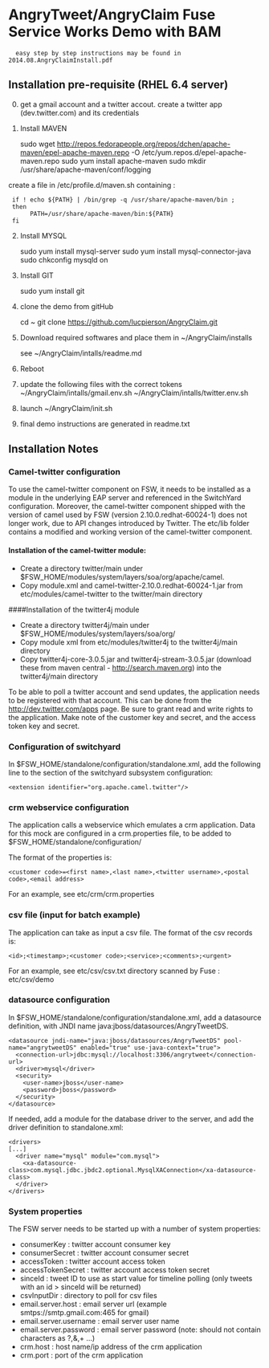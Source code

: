 AngryTweet/AngryClaim Fuse Service Works Demo with BAM 
======================================================

      easy step by step instructions may be found in 2014.08.AngryClaimInstall.pdf


Installation pre-requisite (RHEL 6.4 server)
--------------------------------------------
0) get a gmail account and a twitter accout. create a twitter app (dev.twitter.com) and its credentials

1) Install MAVEN

     sudo wget http://repos.fedorapeople.org/repos/dchen/apache-maven/epel-apache-maven.repo -O /etc/yum.repos.d/epel-apache-maven.repo
     sudo yum install apache-maven
     sudo mkdir /usr/share/apache-maven/conf/logging

create a file in /etc/profile.d/maven.sh containing : 

     if ! echo ${PATH} | /bin/grep -q /usr/share/apache-maven/bin ; 
     then
          PATH=/usr/share/apache-maven/bin:${PATH}
     fi 

2) Install MYSQL

     sudo yum install mysql-server
     sudo yum install mysql-connector-java
     sudo chkconfig mysqld on

3) Install GIT

     sudo yum install git

4) clone the demo from gitHub

     cd ~
     git clone https://github.com/lucpierson/AngryClaim.git

5) Download required softwares and place them in ~/AngryClaim/installs

     see  ~/AngryClaim/intalls/readme.md

6) Reboot

7) update the following files  with the correct tokens 
        ~/AngryClaim/intalls/gmail.env.sh
        ~/AngryClaim/intalls/twitter.env.sh

8) launch ~/AngryClaim/init.sh

9) final demo instructions are generated in readme.txt





Installation Notes
------------------

### Camel-twitter configuration

To use the camel-twitter component on FSW, it needs to be installed as a module in the underlying EAP server and referenced in the SwitchYard configuration.
Moreover, the camel-twitter component shipped with the version of camel used by FSW (version 2.10.0.redhat-60024-1) does not longer work, due to API changes introduced by Twitter.
The etc/lib folder contains a modified and working version of the camel-twitter component.

#### Installation of the camel-twitter module:
* Create a directory twitter/main under $FSW_HOME/modules/system/layers/soa/org/apache/camel.
* Copy module.xml and camel-twitter-2.10.0.redhat-60024-1.jar from etc/modules/camel-twitter to the twitter/main directory

####Installation of the twitter4j module
* Create a directory twitter4j/main under $FSW_HOME/modules/system/layers/soa/org/
* Copy module xml from etc/modules/twitter4j to the twitter4j/main directory
* Copy twitter4j-core-3.0.5.jar and twitter4j-stream-3.0.5.jar (download these from maven central - http://search.maven.org) into the twitter4j/main directory

To be able to poll a twitter account and send updates, the application needs to be registered with that account. 
This can be done from the http://dev.twitter.com/apps page. 
Be sure to grant read and write rights to the application.
Make note of the customer key and secret, and the access token key and secret.  

### Configuration of switchyard

In $FSW_HOME/standalone/configuration/standalone.xml, add the following line to the <extensions> section of the switchyard subsystem configuration:

    <extension identifier="org.apache.camel.twitter"/>

### crm webservice configuration
The application calls a webservice which emulates a crm application. 
Data for this mock are configured in a crm.properties file, to be added to $FSW_HOME/standalone/configuration/

The format of the properties is:

    <customer code>=<first name>,<last name>,<twitter username>,<postal code>,<email address>

For an example, see etc/crm/crm.properties

### csv file (input for batch example)

The application can take as input a csv file.
The format of the csv records is:

    <id>;<timestamp>;<customer code>;<service>;<comments>;<urgent>

For an example, see etc/csv/csv.txt
directory scanned by Fuse : etc/csv/demo

### datasource configuration
In $FSW_HOME/standalone/configuration/standalone.xml, add a datasource definition, with JNDI name java:jboss/datasources/AngryTweetDS.

    <datasource jndi-name="java:jboss/datasources/AngryTweetDS" pool-name="angrytweetDS" enabled="true" use-java-context="true">
      <connection-url>jdbc:mysql://localhost:3306/angrytweet</connection-url>
      <driver>mysql</driver>
      <security>
        <user-name>jboss</user-name>
        <password>jboss</password>
      </security>
    </datasource>

If needed, add a module for the database driver to the server, and add the driver definition to standalone.xml:

    <drivers>
    [...]
      <driver name="mysql" module="com.mysql">
        <xa-datasource-class>com.mysql.jdbc.jbdc2.optional.MysqlXAConnection</xa-datasource-class>
      </driver>
    </drivers>

### System properties

The FSW server needs to be started up with a number of system properties:

* consumerKey : twitter account consumer key
* consumerSecret : twitter account consumer secret
* accessToken : twitter account access token
* accessTokenSecret : twitter account access token secret
* sinceId : tweet ID to use as start value for timeline polling (only tweets with an id > sinceId will be returned)
* csvInputDir : directory to poll for csv files
* email.server.host : email server url (example smtps://smtp.gmail.com:465 for gmail)
* email.server.username : email server user name
* email.server.password : email server password (note: should not contain characters as ?,&,+ ...) 
* crm.host : host name/ip address of the crm application
* crm.port : port of the crm application


